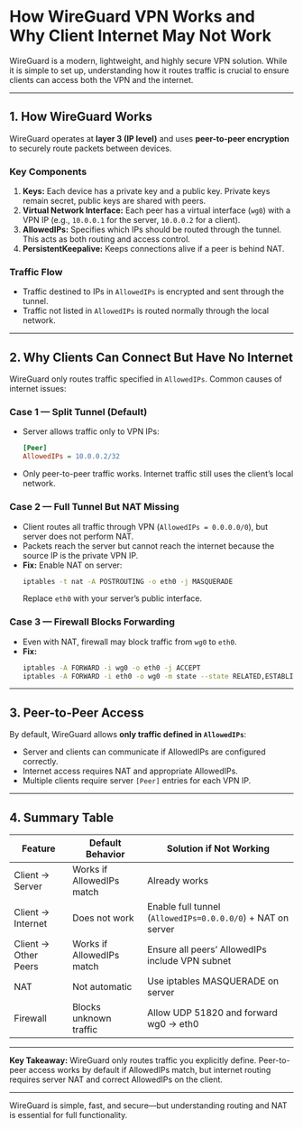 # How WireGuard VPN Works and Why Client Internet May Not Work

WireGuard is a modern, lightweight, and highly secure VPN solution. While it is simple to set up, understanding how it routes traffic is crucial to ensure clients can access both the VPN and the internet.

---

## 1. How WireGuard Works

WireGuard operates at **layer 3 (IP level)** and uses **peer-to-peer encryption** to securely route packets between devices.

### Key Components

1. **Keys:** Each device has a private key and a public key. Private keys remain secret, public keys are shared with peers.
2. **Virtual Network Interface:** Each peer has a virtual interface (`wg0`) with a VPN IP (e.g., `10.0.0.1` for the server, `10.0.0.2` for a client).
3. **AllowedIPs:** Specifies which IPs should be routed through the tunnel. This acts as both routing and access control.
4. **PersistentKeepalive:** Keeps connections alive if a peer is behind NAT.

### Traffic Flow
- Traffic destined to IPs in `AllowedIPs` is encrypted and sent through the tunnel.
- Traffic not listed in `AllowedIPs` is routed normally through the local network.

---

## 2. Why Clients Can Connect But Have No Internet

WireGuard only routes traffic specified in `AllowedIPs`. Common causes of internet issues:

### Case 1 — Split Tunnel (Default)
- Server allows traffic only to VPN IPs:
  ```ini
  [Peer]
  AllowedIPs = 10.0.0.2/32
  ```
- Only peer-to-peer traffic works. Internet traffic still uses the client’s local network.

### Case 2 — Full Tunnel But NAT Missing
- Client routes all traffic through VPN (`AllowedIPs = 0.0.0.0/0`), but server does not perform NAT.
- Packets reach the server but cannot reach the internet because the source IP is the private VPN IP.
- **Fix:** Enable NAT on server:
  ```bash
  iptables -t nat -A POSTROUTING -o eth0 -j MASQUERADE
  ```
  Replace `eth0` with your server’s public interface.

### Case 3 — Firewall Blocks Forwarding
- Even with NAT, firewall may block traffic from `wg0` to `eth0`.
- **Fix:**
  ```bash
  iptables -A FORWARD -i wg0 -o eth0 -j ACCEPT
  iptables -A FORWARD -i eth0 -o wg0 -m state --state RELATED,ESTABLISHED -j ACCEPT
  ```

---

## 3. Peer-to-Peer Access

By default, WireGuard allows **only traffic defined in `AllowedIPs`**:
- Server and clients can communicate if AllowedIPs are configured correctly.
- Internet access requires NAT and appropriate AllowedIPs.
- Multiple clients require server `[Peer]` entries for each VPN IP.

---

## 4. Summary Table

| Feature | Default Behavior | Solution if Not Working |
|---------|-----------------|------------------------|
| Client → Server | Works if AllowedIPs match | Already works |
| Client → Internet | Does not work | Enable full tunnel (`AllowedIPs=0.0.0.0/0`) + NAT on server |
| Client → Other Peers | Works if AllowedIPs match | Ensure all peers’ AllowedIPs include VPN subnet |
| NAT | Not automatic | Use iptables MASQUERADE on server |
| Firewall | Blocks unknown traffic | Allow UDP 51820 and forward wg0 → eth0 |

---

**Key Takeaway:** WireGuard only routes traffic you explicitly define. Peer-to-peer access works by default if AllowedIPs match, but internet routing requires server NAT and correct AllowedIPs on the client.

---

WireGuard is simple, fast, and secure—but understanding routing and NAT is essential for full functionality.

